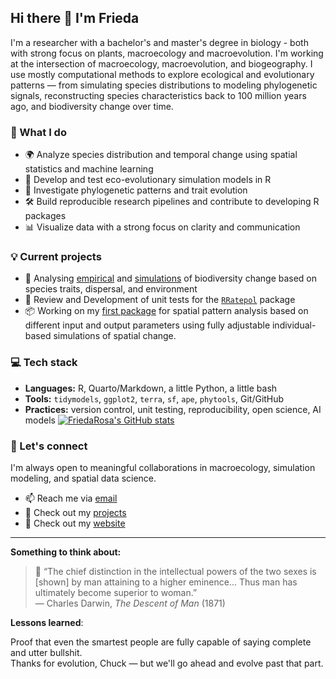 ## Hi there 👋 I'm Frieda

I'm a researcher with a bachelor's and master's degree in biology - both with strong focus on plants, macroecology and macroevolution. I'm working at the intersection of macroecology, macroevolution, and biogeography. 
I use mostly computational methods to explore ecological and evolutionary patterns — from simulating species distributions to modeling phylogenetic signals, reconstructing species characteristics back to 100 million years ago, and biodiversity change over time.


### 🔬 What I do
- 🌍 Analyze species distribution and temporal change using spatial statistics and machine learning
- 🌱 Develop and test eco-evolutionary simulation models in R
- 🧬 Investigate phylogenetic patterns and trait evolution
- 🛠️ Build reproducible research pipelines and contribute to developing R packages
- 📊 Visualize data with a strong focus on clarity and communication

### 💡 Current projects
- 🐾 Analysing [empirical](https://github.com/FriedaRosa/StaticPatterns_git) and [simulations](https://github.com/FriedaRosa/Simulate-Range-Change) of biodiversity change based on species traits, dispersal, and environment
- 🧪 Review and Development of unit tests for the [`RRatepol`](https://github.com/HOPE-UIB-BIO/R-Ratepol-package) package
- 📦 Working on my [first package](https://friedarosa.shinyapps.io/Spatio-temporal-range-change/) for spatial pattern analysis based on different input and output parameters using fully adjustable individual-based simulations of spatial change.

### 💻 Tech stack
- **Languages:** R, Quarto/Markdown, a little Python, a little bash
- **Tools:** `tidymodels`, `ggplot2`, `terra`, `sf`, `ape`, `phytools`, Git/GitHub
- **Practices:** version control, unit testing, reproducibility, open science, AI models
          [![FriedaRosa's GitHub stats](https://github-readme-stats.vercel.app/api?username=FriedaRosa)](https://github.com/anuraghazra/github-readme-stats)


### 🤝 Let's connect
I'm always open to meaningful collaborations in macroecology, simulation modeling, and spatial data science.

- 📫 Reach me via [email](mailto:friederike.woelke@gmail.com)
- 🔗 Check out my [projects](https://github.com/FriedaRosa?tab=repositories)
- 🛜 Check out my [website](https://friedarosa.github.io/)

---
**Something to think about:**
> 🧠 “The chief distinction in the intellectual powers of the two sexes is [shown] by man attaining to a higher eminence... Thus man has ultimately become superior to woman.”  
> — Charles Darwin, *The Descent of Man* (1871)

**Lessons learned**:

Proof that even the smartest people are fully capable of saying complete and utter bullshit.  
Thanks for evolution, Chuck — but we'll go ahead and evolve past that part.
